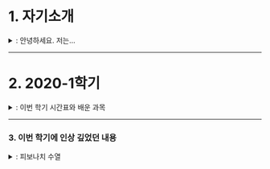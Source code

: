 # 1. 자기소개

<details>
<summary>: 안녕하세요. 저는...</summary>
<div markdown="1">



### 자기소개  

안녕하세요. 저는 조은채입니다.
지금 선문대학교 글로벌소프트웨어 학과에 재학 중입니다.

처음에 이 학과를 선택했을 때 '진도를 따라갈 수 있을까?', '적성에 맞을까?'하는 고민을 했었습니다.
하지만 지금은 전공 공부가 꽤 재미있고, 부질없는 고민이었구나 싶습니다.

딱 하나, 고민(?)이 있다면 학교가 집이랑 멀다는 것입니다.

-----

저희 집에는 고양이가 두 마리 있습니다.   
처음 보는 사람은 둘이 똑같이 생겼다고 하지만, 자세히 보면 꽤 다른 점이 있다는 것을 알 수 있습니다.   
그래서 학교가 집이랑 멀다는 것이 고민인 이유는 바로 고양이 때문입니다.   

학기 중에는 고양이를 자주 볼 수가 없으니까요......   
~~사실 고양이 자랑하려고 고민이라고 한거에요ㅎㅎㅎ~~

![쿠로](./images/cat_1.png){: height="50%" weight="50%"}

-----

최근 코로나 때문에 밖에 잘 못나가서 생긴 취미가 하나있는데요.   
바로 칼림바 연주입니다.  
칼림바는 가느다란 철판을 여러 개 달아놓은 타악기입니다.  
원래 악기에는 별 관심이 없었는데 유튜브 채널 [**'위키위키(WIKIWIKI)'**](https://www.youtube.com/user/WIKIWIKISHOP)를 보고 나서 '저건 사야해!'하는 생각이 들어서 사버렸죠.

지금 연주할 수 있는 곡은
  1. See you again
  2. Summer - 기쿠로지의 여름 OST
두 곡입니다.

칼림바 외에 원래 가지고 있던 취미로는 뜨개질, 페이터 커팅, 피포 페인팅(ex. 명화 그리기) 정도가 있습니다.

-----

연락처
|전화번호     |e-mail             |
|:-----------:|:-----------------:|
|010-3940-XXXX|dmsco9835@naver.com|

</div>
</details>




-----   
# 2. 2020-1학기

<details>
<summary>: 이번 학기 시간표와 배운 과목</summary>
<div markdown="1">

### 2020-1학기

이번 학기 시간표입니다.   
![시간표](./images/time_table.jpg)

-----

> **< 교양 >**
> 0. 인성채플
>   - 애천,애인,애국의 건학이념을 중심으로 학생들에게 올바른 인생관, 역사관, 세계관 등을 교육하여 참된 인격자를 양성하는데 그 목적이 있다.   
> 
> 0. 사제동행세미나
>   - 애천,애인,애국의 건학이념을 중심으로 학생들에게 올바른 인생관, 역사관, 세계관 등을 교육하여 참된 인격자를 양성하는데 그 목적이 있다.   
>
> 0. 공동체와 세계시민
>   - 공동체와 세계시민에 대한 개념을 정립하고 공감대를 형성한다.   
>   - 공동체 단위로 글로벌 이슈에 대한 문제들을 스스로 찾아서 이해하고, 나눔과 배려, 협력정신으로 지속가능한 지구공동체의 글로벌 리더로서 기본적인 소양을 습득한다.   


> **<전공>**
> 1. 컴퓨터 데이터구조
>   - 데이터 구조의 핵심이라 할 수 있는, 연결리스트, 스택과 큐, 트리(탐색 트리 포함), 해시 테이블, 정렬 및 그래프에 대한 이론적인 지식을 습득하고, 각 데이터 구조를 python을 기반으로 실제 구현해 봄으로써, 실무적인 역량 향상을 강의 목표로 한다.   
> 
> 1. 데이터사이언스개론
>   - 데이터를 기반으로 세상을 바라볼 수 있는 관점을 배양하고, 비 구조화된 문제의 구조화 및 문제 분할 능력을 갖추며, 다양한 분석 방법론과 분석 도구를 활용할 수 있는 능력 습득을 강의 목표로 한다.   
> 
> 1. 프로그래밍응용1(PBL)
>   - 객체지향의 기본개념을 토대로 Java프로그래밍 기법을 이해할 수 있다.   
>   - 객체지향 소프트웨어개발과 관련된 제반문제들을 이해하고 해결할 수 있다.   
> 
> 1. 소프트웨어 공학개론
>   - 소프트웨어공학의 기본개념을 이해하고 설명할 수 있다.   
>   - 소프트웨어 요구사항을 분석할 수 있다.   
>   - 객체지향의 기본개념을 이해하고 설명할 수 있다.   
> 
> 1. 오픈소스 소프트웨어
>   - 오픈소스 소프트웨어는 이제 거스를 수 없는 대세로 자리 잡았다. 오픈소스 소프트웨어 없이 맨바닥부터 코딩을 한다는 것은 상상할 수도 없고, 우리가 매일 사용하는 소프트웨어 중에서도 소스코드가 공개되어 있는 것들이 매우 많다. 오픈소스 소프트웨어는 이제 IT 산업의 중심으로 자리 잡았다. 본 강의에서는 이러한 시대적 환경 속에서 사용자로서 개발자로서 그리고 협업자로서 오픈소스 커뮤니티 활동에 참여하고 기여할 수 있는 소프트웨어 역량을 높이는 것을 목표로 한다.   

</div>
</details>




----- 
### 3. 이번 학기에 인상 깊었던 내용

<details>
<summary>: 피보나치 수열</summary>
<div markdown="1">

간단한 코드가 더 효율적이고 빠를 거라고 생각했는데, 이 피보나치 수열을 계산하는 프로그램을 통해 코드의 길이와 성능이 비례하지 않다는 것을 알게 되었습니다.   

1. 짧은 코드   
```
def fib(n):
    if n < 3:
        return 1
    else:
        return (fib(n-1) + fib(n-2))
```

2. 긴 코드   
```
def new_fib(n):
    if n < 3:
        return 2
    else:
        prev_prev = 1
        prev = 1
        for i in range(3, n + 1):
            new = prev + prev_prev
            prev_prev = prev
            prev = new
    return new
```

</div>
</details>
